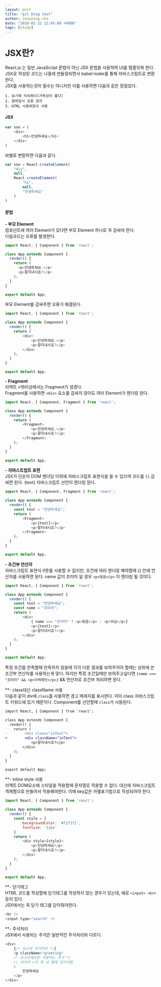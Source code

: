 ```yaml
---
layout: post
title: "git blog test"
author: sooyoung.cha
date: "2019-02-22 22:45:00 +0900"
tags: [study]
---
```


# JSX란? 
React.js 는 일반 JavaScript 문법이 아닌 JSX 문법을 사용하여 UI를 템플릿화 한다.    
JSX로 작성된 코드는 나중에 번들링되면서 babel-loder를 통해 자바스크립트로 변환한다.    
JSX를 사용하는것이 필수는 아니지만 이를 사용하면 다음과 같은 장점있다.    

```list
1. 보기에 익숙하다(가독성이 좋다)
2. 컴파일시 오류 감지
3. HTML 사용하듯이 사용
```

#### JSX
```javascript
var soo = (
    <div>
        <h1>안녕하세요</h1>
    </div>
)
```
바벨로 변환하면 다음과 같다.
```javascript
var soo = React.createElement(
    "div",
    null,
    React.createElement(
        "h1",
        null,
        "안녕하세요"
    )
)
```

#### 문법
**- 부모 Element**    
컴포넌트에 여러 Element가 있다면 부모 Element 하나로 꼭 감싸야 한다.    
다음코드는 오류를 발생한다. 
```javascript
import React, { Component } from 'react';

class App extends Component {
  render() {
    return (
      <p>안녕하세요.</p>
      <p>잘지내시죠?</p>
    );
  }
}

export default App;
```

부모 Element를 감싸주면 오류가 해결된다.
```javascript
import React, { Component } from 'react';

class App extends Component {
  render() {
    return (
        <div>
            <p>안녕하세요.</p>
            <p>잘지내시죠?</p>
        </div>
    );
  }
}

export default App;
```

**- Fragment**    
리액트 v16이상에서는 Fragment가 생겼다.    
Fragment를 사용하면 `<div>` 요소를 감싸지 않아도 여러 Element가 렌더링 된다. 

```javascript
import React, { Component, Fragment } from 'react';

class App extends Component {
  render() {
    return (
        <Fragment>
            <p>안녕하세요.</p>
            <p>잘지내시죠?</p>
        </Fragment>
    );
  }
}

export default App;
```

**- 자바스트립트 표현**    
JSX가 단순이 DOM 렌더딩 이외에 자바스크립트 표현식을 쓸 수 있으며 코드를 `{}` 감싸면 된다. 
{text} 자바스크립트 선언이 렌더링 된다. 

```javascript
import React, { Component, Fragment } from 'react';

class App extends Component {
  render() {
    const text = "안녕하세요";
    return (
        <Fragment>
            <p>{text}</p>
            <p>잘지내시죠?</p>
        </Fragment>
    );
  }
}

export default App;
```

**- 조건부 연산자**    
자바스크립트 표현식 if문를 사용할 수 없지만, 조건에 따라 렌더링 해야할때 {} 안에 연산자를 사용하면 된다. 
name 값이 조미미 일 경우 `<p>맞음</p>` 이 렌더링 될 것이다. 

```javascript
import React, { Component } from 'react';

class App extends Component {
  render() {
    const text = "안녕하세요";
    const name = "조미미";
    return (
        <div>
            { name === "조미미" ? <p>맞음</p> : <p>아님</p>}
            <p>{text}</p>
            <p>잘지내시죠?</p>
        </div>
    );
  }
}

export default App;
```
특정 조건를 만족할때 만족하지 않을때 각각 다른 결과를 보여주어야 할때는 상위에 쓴 조건부 연산자를 사용하는게 맞다.
하지만 특정 조건일때만 보여주고싶다면 `{name === "조미미" && <p>이력확인</p>}` && 연산자로 조건부 처리하면 된다.

**- class대신 className 사용    
다음과 같이 div에 `class`를 사용하면 경고 메세지를 표시한다. 이미 class 자바스크립트 키워드에 있기 때문이다. 
Component를 선언할때 `class`가 사용된다.

```diff
import React, { Component } from 'react';

class App extends Component {
  render() {
    return (
-        <div class="inText">
+        <div className="inText">
            <p>잘지내시죠?</p>
        </div>
    );
  }
}

export default App;
```

**- inline style 사용    
리액트 DOM요소에 스타일을 적용할때 문자열로 적용할 수 없다. 대신에 자바스크립트 객체형으로 만들어서 적용해야한다. 
이때 key값은 카멜표기법으로 작성되어야 한다. 
```javascript
import React, { Component } from 'react';

class App extends Component {
  render() {
    const style = {
        backgroundColor: '#f1f1f1',
        fontSize: '12px'
    }
    return (
        <div style={style}>
            <p>안녕하세요</p>
            <p>잘지내시죠?</p>
        </div>
    );
  }
}

export default App;
```

**- 닫기태그    
HTML 코드를 작성할때 닫기태그를 작성하지 않는 경우가 있는데, 예로 `<input> <br>`등이 있다.   
JSX에서는 꼭 닫기 태그를 닫아줘야한다.    
```javascript
<br />
<input type="search" />
```

**- 주석처리    
JSX에서 사용되는 주석은 일반적인 주석처리와 다르다. 
```javascript
<div>
    {/* 요소밖 주석처리 */}
    <p className="greeting"
    /* 요소안에서만 사용하는 주석 */
    // 마지막 >가 꼭 새 줄에 있어야함
    >
        안녕하세요
    </p>
</div>
```
